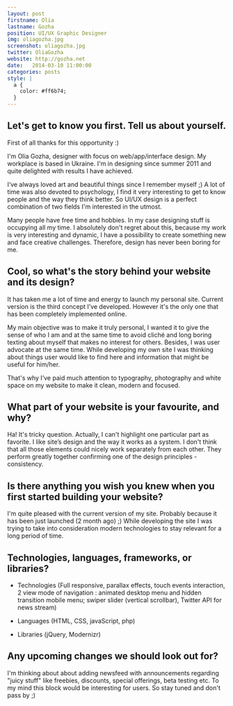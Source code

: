 ```yaml
---
layout: post
firstname: Olia
lastname: Gozha
position: UI/UX Graphic Designer
img: oliagozha.jpg
screenshot: oliagozha.jpg
twitter: OliaGozha
website: http://gozha.net
date:   2014-03-10 11:00:00
categories: posts
style: |
  a {
    color: #ff6b74;
  }
---
```


## Let's get to know you first. Tell us about yourself.

First of all thanks for this opportunity :)

I'm Olia Gozha, designer with focus on web/app/interface design. My workplace is based in Ukraine. I'm in designing since summer 2011 and quite delighted with results I have achieved.

I‘ve always loved art and beautiful things since I remember myself ;) A lot of time was also devoted to psychology, I find it very interesting to get to know people and the way they think better. So UI/UX design is a perfect combination of two fields I'm interested in the utmost.

Many people have free time and hobbies. In my case designing stuff is occupying all my time. I absolutely don't regret about this, because my work is very interesting and dynamic, I have a possibility to create something new and face creative challenges. Therefore, design has never been boring for me.

## Cool, so what's the story behind your website and its design?

It has taken me a lot of time and energy to launch my personal site. Current version is the third concept I’ve developed. However it's the only one that has been completely implemented online.

My main objective was to make it truly personal, I wanted it to give the sense of who I am and at the same time to avoid cliché and long boring texting about myself that makes no interest for others. Besides, I was user advocate at the same time. While developing  my own site I was thinking about things user would like to find here and information that might be useful for him/her.

That's why I’ve paid much attention to typography, photography and white space on my website to make it clean, modern and focused.

## What part of your website is your favourite, and why?

Ha! It's tricky question. Actually, I can't highlight one particular part as favorite. I like site’s design and the way it works as a system. I don't think that all those elements could nicely work separately from each other. They perform greatly together confirming one of the design principles - consistency.

## Is there anything you wish you knew when you first started building your website?

I'm quite pleased with the current version of my site. Probably because it has been just launched (2 month ago) ;) While developing the site I was trying to take into consideration modern technologies to stay relevant for a long period of time.

## Technologies, languages, frameworks, or libraries?

- Technologies (Full responsive, parallax effects, touch events interaction, 2 view mode of navigation : animated desktop menu and hidden transition mobile menu; swiper slider (vertical scrollbar), Twitter API for news stream)

- Languages (HTML, CSS, javaScript, php)

- Libraries (jQuery, Modernizr)

## Any upcoming changes we should look out for?

I'm thinking about about adding newsfeed with announcements regarding "juicy stuff" like freebies, discounts, special offerings, beta testing etc. To my mind this block would be interesting for users. So stay tuned and don't pass by ;)
